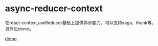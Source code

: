 # async-reducer-context

在react-context,useReducer基础上提供异步能力，可以支持saga，thunk等，具体见demo。

[demo](https://codesandbox.io/s/gallant-smoke-zmp0u?file=/src/component/title.js)

